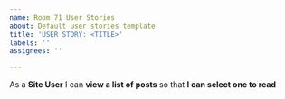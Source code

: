 ```yaml
---
name: Room 71 User Stories
about: Default user stories template
title: 'USER STORY: <TITLE>'
labels: ''
assignees: ''

---
```


As a **Site User** I can **view a list of posts** so that **I can select one to read**

